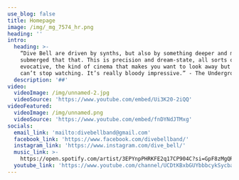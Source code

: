 ```yaml
---
use_blog: false
title: Homepage
image: /img/_mg_7574_hr.png
heading: ''
intro:
  heading: >-
    “Dive Bell are driven by synths, but also by something deeper and more
    submerged that that. This is precision and dream-state, all sorts of
    evocative, the kind of cinema that makes you want to look away but that you
    can’t stop watching. It’s really bloody impressive.” - The Underground Stage
  description: '##'
video:
  videoImage: /img/unnamed-2.jpg
  videoSource: 'https://www.youtube.com/embed/Ui3K20-2iQQ'
videoFeatured:
  videoImage: /img/unnamed.png
  videoSource: 'https://www.youtube.com/embed/fnDYNdJTMxg'
socials:
  email_link: 'mailto:divebellband@gmail.com'
  facebook_link: 'https://www.facebook.com/divebellband/'
  instagram_link: 'https://www.instagram.com/dive_bell/'
  music_link: >-
    https://open.spotify.com/artist/3EPYnpPHRKFE2q17CP904C?si=GpF8zMgQRoqnoJ_frH3ZlQ
  youtube_link: 'https://www.youtube.com/channel/UCDtKBxbGUYbbbcykSycbayA'
---
```



